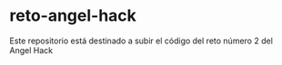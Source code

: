 reto-angel-hack
===============

Este repositorio está destinado a subir el código del reto número 2 del Angel Hack

